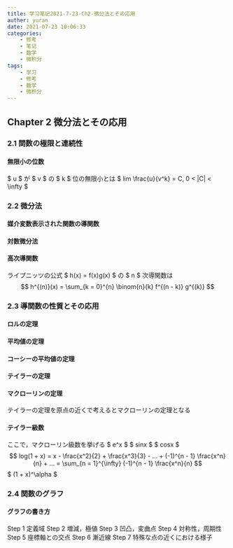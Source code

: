 ```yaml
---
title: 学习笔记2021-7-23-Ch2-微分法とその応用
auther: yuran
date: 2021-07-23 10:06:33
categories:
    - 修考
    - 笔记
    - 数学
    - 微积分
tags: 
    - 学习
    - 修考
    - 数学
    - 微积分
---
```



## Chapter 2 微分法とその応用

### 2.1 関数の極限と連続性
#### 無限小の位数
$ u $ が $ v $ の $ k $ 位の無限小とは
$ lim \frac{u}{v^k} = C, 0 < |C| < \infty $

### 2.2 微分法
#### 媒介変数表示された関数の導関数
#### 対数微分法
#### 高次導関数
ライプニッツの公式
$ h(x) = f(x)g(x) $ の $ n $ 次導関数は
$$ h^{(n)}(x) = \sum_{k = 0}^{n} \binom{n}{k} f^{(n - k)} g^{(k)} $$

### 2.3 導関数の性質とその応用
#### ロルの定理
#### 平均値の定理
#### コーシーの平均値の定理
#### テイラーの定理
#### マクローリンの定理
テイラーの定理を原点の近くで考えるとマクローリンの定理となる
#### テイラー級数
ここで，マクローリン級数を挙げる
$ e^x $
$ sinx $
$ cosx $
$$ log(1 + x) = x - \frac{x^2}{2} + \frac{x^3}{3} - ... + (-1)^{n - 1} \frac{x^n}{n} + ... = \sum_{n = 1}^{\infty} (-1)^{n - 1} \frac{x^n}{n} $$
$ (1 + x)^\alpha $

### 2.4 関数のグラフ
#### グラフの書き方
Step 1 定義域
Step 2 増減，極値
Step 3 凹凸，変曲点
Step 4 対称性，周期性
Step 5 座標軸との交点
Step 6 漸近線
Step 7 特殊な点の近くにおける様子
